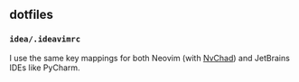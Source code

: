 ## dotfiles

### `idea/.ideavimrc`
I use the same key mappings for both Neovim (with [NvChad](https://github.com/NvChad/NvChad
)) and JetBrains IDEs like PyCharm.
